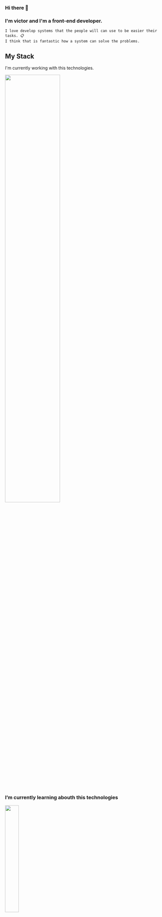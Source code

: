 ### Hi there 👋
### I'm victor and I'm a front-end developer. 

```
I love develop systems that the people will can use to be easier their tasks. 📋
I think that is fantastic how a system can solve the problems.
```
## My Stack 
I'm currently working with this technologies.
<p align="left">
  <img src="https://skillicons.dev/icons?i=js,react,angular,firebase,mongo,postgres" width="60%" />
</p>

### I’m currently learning abouth this technologies

<p align="left">
  <img src="https://skillicons.dev/icons?i=go,swift," width="30%" />
</p>

<!--
**VictorTamayoBriones/VictorTamayoBriones** is a ✨ _special_ ✨ repository because its `README.md` (this file) appears on your GitHub profile.

Here are some ideas to get you started:

- 🔭 I’m currently working on ...
- 🌱 I’m currently learning ...
- 👯 I’m looking to collaborate on ...
- 🤔 I’m looking for help with ...
- 💬 Ask me about ...
- 📫 How to reach me: ...
- 😄 Pronouns: ...
- ⚡ Fun fact: ...
-->
